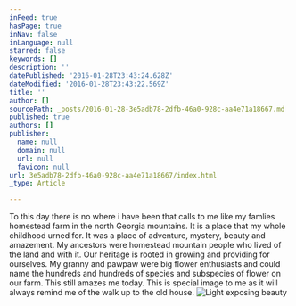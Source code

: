 ```yaml
---
inFeed: true
hasPage: true
inNav: false
inLanguage: null
starred: false
keywords: []
description: ''
datePublished: '2016-01-28T23:43:24.628Z'
dateModified: '2016-01-28T23:43:22.569Z'
title: ''
author: []
sourcePath: _posts/2016-01-28-3e5adb78-2dfb-46a0-928c-aa4e71a18667.md
published: true
authors: []
publisher:
  name: null
  domain: null
  url: null
  favicon: null
url: 3e5adb78-2dfb-46a0-928c-aa4e71a18667/index.html
_type: Article

---
```

To this day there is no where i have been that calls to me like my famlies homestead farm in the north Georgia mountains.  It is a place that my whole childhood urned for.  It was a place of adventure, mystery, beauty and amazement.   My ancestors were homestead mountain people who lived of the land and with it.  Our heritage is rooted in growing and providing for ourselves.  My granny and pawpaw were big flower enthusiasts and could name the hundreds and hundreds of species and subspecies of flower on our farm.  This still amazes me today.  This is special image to me as it will always remind me of the walk up to the old house.
![Light exposing beauty](https://s3-us-west-2.amazonaws.com/the-grid-img/p/db716a7818618691381974bd167a6c5032fb2dc1.jpg)